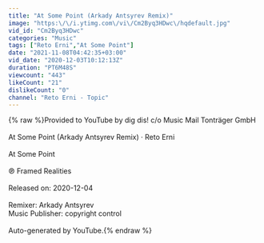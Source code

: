 ```yaml
---
title: "At Some Point (Arkady Antsyrev Remix)"
image: "https:\/\/i.ytimg.com\/vi\/Cm2Byq3HDwc\/hqdefault.jpg"
vid_id: "Cm2Byq3HDwc"
categories: "Music"
tags: ["Reto Erni","At Some Point"]
date: "2021-11-08T04:42:35+03:00"
vid_date: "2020-12-03T10:12:13Z"
duration: "PT6M48S"
viewcount: "443"
likeCount: "21"
dislikeCount: "0"
channel: "Reto Erni - Topic"
---
```

{% raw %}Provided to YouTube by dig dis! c/o Music Mail Tonträger GmbH<br /><br />At Some Point (Arkady Antsyrev Remix) · Reto Erni<br /><br />At Some Point<br /><br />℗ Framed Realities<br /><br />Released on: 2020-12-04<br /><br />Remixer: Arkady Antsyrev<br />Music  Publisher: copyright control<br /><br />Auto-generated by YouTube.{% endraw %}
